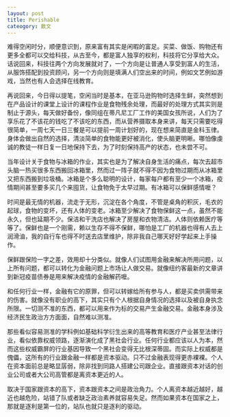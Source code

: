 ```yaml
---
layout: post
title: Perishable
cateogory: 散文
---
```


难得空闲时分，顺便意识到，原来富有其实是闲暇的富足。买菜、做饭、购物还有更多全都可以交给科技，从古至今，都是富人独享的权利，科技将它分享给大众。话说回来，科技往两个方向发展就对了，一个方向是让普通人享受到富人的生活，从服饰搭配到投资顾问，另一个方向则是填满人们空出来的时间，例如文艺例如游戏，当然也有人会选择在线教育。

再说回来，今日得以提笔，空闲当时是基本，在亚马逊购物时选择生鲜，突然想到在产品设计的课堂上设计的课程作业是食物残余处理，而最好的处理方式其实则是制止于源头，每天做好备份，像同组在蒂凡尼工厂工作的美国女孩所说，人们为了享乐花了不该花的钱吃了不该吃的东西，而从营养摄取本身来讲，每天只需要吃得很简单，一周七天一日三餐是可以提前一周计划好的，现在想来简直是金科玉律。身体会做出自然的选择，清淡简单的食物能更好被消化，使头脑更明晰。哪怕像虔诚的教徒一样日复一日地保持下去，为了时刻保持高产的状态，也未尝不可。

当年设计关于食物与冰箱的作业，其实也是为了解决自身生活的痛点，每次去超市头脑一热买很多东西搬回冰箱里，然而过一阵子就不得不因为食物过期而从冰箱里又把东西搬到垃圾桶。冰箱是个多么聪明的设计，每家每户都有至少一个冰箱，疫情期间甚至要多买几个来囤货，让食物免于太早过期。有冰箱可以保鲜感情嚒？

时间是最无情的机器，流走于无形，沉淀在各个角度，不管是桌角的积灰，毛衣的起球，食物的变坏，还有人体的变老。冰箱至少解决了食物保鲜这一点，虽然不能永久，但也延期不少。保洁和干洗店也解决了房屋和衣物清洁。人体则依赖医疗等等了。保鲜也是一个刚需，赖以生存不得不保鲜，哪怕是工厂的机器也得有人去上润滑油，我的自行车也得不时送去店里维护，除非我自己哪天好好学起来上手操作。

保鲜跟保险一字之差，效用却十分类似。就像人们试图用金融来解决所用问题，以上所有问题，都可以转化为金融问题上市场让人做交易。就像纽约客最新的文章讲到新冠疫苗债券是用来解决疫情的金融解药嚒。

和任何行业一样，金融有它的原罪，但可以转嫁给所有参与人，都是买卖供需带来的伤害。就像没有职业的高下，其实只有个人根据自身情况的选择以及被自身执念所限。一切测不准的东西，都可以用来作为标的交易产生金融交易。金融本身涉及经济民生政治方方面面，自然难以测准。

那些看似容易测准的学科例如基础科学衍生出来的高等教育和医疗产业甚至法律行业，看似依靠权威领路，逐渐演化成了黑社会行业。任何行业都应该以人为本，然而这些权威霸屏的行业基因导致一个黑社会变得无比根深蒂固。而实际上权威都是傀儡，这所有的行业跟金融一样都是资本驱动。只不过金融表现得更赤裸裸。个人在资本面前总是略显孱弱，除非找到同路人搭建公司跟企业。直接跟资本对话的创业公司或者大公司高管都是离资本更近的人。

取决于国家跟资本的高下，资本跟资本之间是政治角力。个人离资本越近越好，越近也越危险，站错了队或者缺乏政治素养就容易失足。然而如果资本在国家之上，那就是逐利是第一位的，站队也就只是逐利的驱动。
